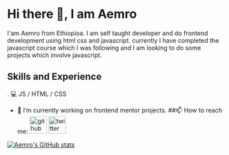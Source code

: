
# Hi there 👋, I am Aemro

I'am Aemro from Ethiopioa. I am self taught developer and do frontend development using html css and javascript. currently I have completed the javascript course which I was following and I am looking to do some projects which involve  javascript. 

## Skills and Experience
. 💻 JS / HTML / CSS

- 🔭 I’m currently working on frontend mentor projects. 
##📫 How to reach me: 
[<img src='https://cdn.jsdelivr.net/npm/simple-icons@3.0.1/icons/github.svg' alt='github' height='40'>](https://github.com/aemrobe)  [<img src='https://cdn.jsdelivr.net/npm/simple-icons@3.0.1/icons/twitter.svg' alt='twitter' height='40'>](https://twitter.com/Aemro112)  



[![Aemro's GitHub stats](https://github-readme-stats.vercel.app/api?username=aemrobe)](https://github.com/anuraghazra/github-readme-stats)


